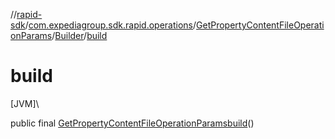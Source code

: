 //[rapid-sdk](../../../../index.md)/[com.expediagroup.sdk.rapid.operations](../../index.md)/[GetPropertyContentFileOperationParams](../index.md)/[Builder](index.md)/[build](build.md)

# build

[JVM]\

public final [GetPropertyContentFileOperationParams](../index.md)[build](build.md)()
